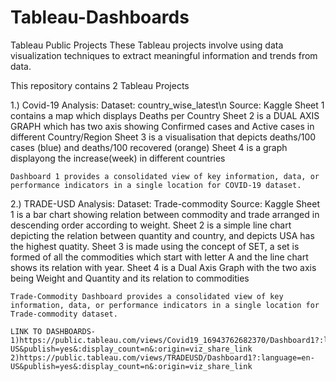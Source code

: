 # Tableau-Dashboards
Tableau Public Projects
These Tableau projects involve using data visualization techniques to extract meaningful information and trends from data.

This repository contains 2 Tableau Projects 

1.) Covid-19 Analysis:
Dataset: country_wise_latest\n
Source: Kaggle
Sheet 1 contains a map which displays Deaths per Country 
Sheet 2 is a DUAL AXIS GRAPH which has two axis showing Confirmed cases and Active cases in different Country/Region
Sheet 3 is a visualisation that depicts deaths/100 cases (blue) and deaths/100 recovered (orange)
Sheet 4 is a graph displayong the increase(week) in different countries

    Dashboard 1 provides a consolidated view of key information, data, or performance indicators in a single location for COVID-19 dataset.


2.) TRADE-USD Analysis:
Dataset: Trade-commodity
Source: Kaggle
Sheet 1 is a bar chart showing relation between commodity and trade arranged in descending order according to weight.
Sheet 2 is a simple line chart depicting the relation between quantity and country, and depicts USA has the highest quatity.
Sheet 3 is made using the concept of SET, a set is formed of all the commodities which start with letter A and the line chart shows its relation with year.
Sheet 4 is a Dual Axis Graph with the two axis being Weight and Quantity and its relation to commodities

    Trade-Commodity Dashboard provides a consolidated view of key information, data, or performance indicators in a single location for Trade-commodity dataset.

    LINK TO DASHBOARDS-
    1)https://public.tableau.com/views/Covid19_16943762682370/Dashboard1?:language=en-US&publish=yes&:display_count=n&:origin=viz_share_link
    2)https://public.tableau.com/views/TRADEUSD/Dashboard1?:language=en-US&publish=yes&:display_count=n&:origin=viz_share_link
